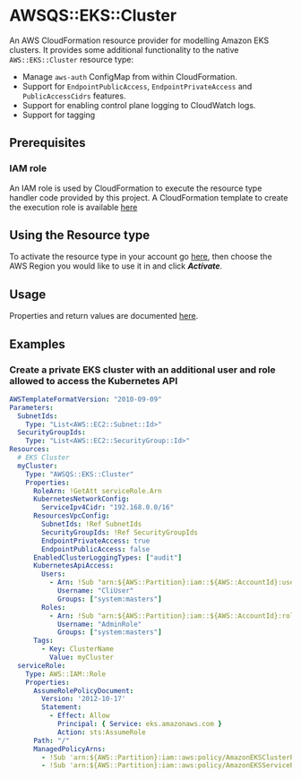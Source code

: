 # AWSQS::EKS::Cluster

An AWS CloudFormation resource provider for modelling Amazon EKS clusters. 
It provides some additional functionality to the native `AWS::EKS::Cluster` resource type:

* Manage `aws-auth` ConfigMap from within CloudFormation.
* Support for `EndpointPublicAccess`, `EndpointPrivateAccess` and 
`PublicAccessCidrs` features.
* Support for enabling control plane logging to CloudWatch logs.   
* Support for tagging

## Prerequisites

### IAM role
An IAM role is used by CloudFormation to execute the resource type handler code provided by this project. A CloudFormation template to create the execution role is available [here](https://github.com/aws-quickstart/quickstart-amazon-eks-cluster-resource-provider/blob/main/execution-role.template.yaml) 

## Using the Resource type
To activate the resource type in your account go [here](https://console.aws.amazon.com/cloudformation/home?region=us-east-1#/registry/public-extensions/details/schema?arn=arn:aws:cloudformation:us-east-1::type/resource/408988dff9e863704bcc72e7e13f8d645cee8311/AWSQS-EKS-Cluster), then choose the AWS Region you would like to use it in and click ***Activate***. 

## Usage
Properties and return values are documented [here](https://github.com/aws-quickstart/quickstart-amazon-eks-cluster-resource-provider/blob/main/docs/README.md).

## Examples

### Create a private EKS cluster with an additional user and role allowed to access the Kubernetes API
```yaml
AWSTemplateFormatVersion: "2010-09-09"
Parameters:
  SubnetIds:
    Type: "List<AWS::EC2::Subnet::Id>"
  SecurityGroupIds:
    Type: "List<AWS::EC2::SecurityGroup::Id>"
Resources:
  # EKS Cluster
  myCluster:
    Type: "AWSQS::EKS::Cluster"
    Properties:
      RoleArn: !GetAtt serviceRole.Arn
      KubernetesNetworkConfig:
        ServiceIpv4Cidr: "192.168.0.0/16"
      ResourcesVpcConfig:
        SubnetIds: !Ref SubnetIds
        SecurityGroupIds: !Ref SecurityGroupIds
        EndpointPrivateAccess: true
        EndpointPublicAccess: false
      EnabledClusterLoggingTypes: ["audit"]
      KubernetesApiAccess:
        Users:
          - Arn: !Sub "arn:${AWS::Partition}:iam::${AWS::AccountId}:user/my-user"
            Username: "CliUser"
            Groups: ["system:masters"]
        Roles:
          - Arn: !Sub "arn:${AWS::Partition}:iam::${AWS::AccountId}:role/my-role"
            Username: "AdminRole"
            Groups: ["system:masters"]
      Tags:
        - Key: ClusterName
          Value: myCluster
  serviceRole:
    Type: AWS::IAM::Role
    Properties:
      AssumeRolePolicyDocument:
        Version: '2012-10-17'
        Statement:
          - Effect: Allow
            Principal: { Service: eks.amazonaws.com }
            Action: sts:AssumeRole
      Path: "/"
      ManagedPolicyArns:
        - !Sub 'arn:${AWS::Partition}:iam::aws:policy/AmazonEKSClusterPolicy'
        - !Sub 'arn:${AWS::Partition}:iam::aws:policy/AmazonEKSServicePolicy'
```
